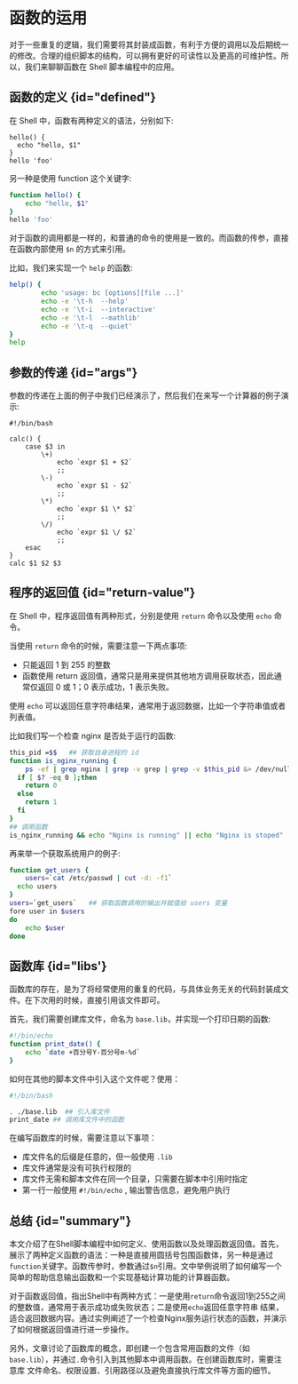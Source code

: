 # 函数的运用

对于一些重复的逻辑，我们需要将其封装成函数，有利于方便的调用以及后期统一的修改。合理的组织脚本的结构，可以拥有更好的可读性以及更高的可维护性。所以，我们来聊聊函数在 Shell 脚本编程中的应用。

## 函数的定义 {id="defined"}

在 Shell 中，函数有两种定义的语法，分别如下:
```shell
hello() {
  echo "hello, $1"
}
hello 'foo'
```
另一种是使用 function 这个关键字:
```bash
function hello() {
	echo "hello, $1"
}
hello 'foo'
```
对于函数的调用都是一样的，和普通的命令的使用是一致的。而函数的传参，直接在函数内部使用 `$n` 的方式来引用。

比如，我们来实现一个 `help` 的函数:
```bash
help() {
        echo 'usage: bc [options][file ...]'
        echo -e '\t-h  --help'
        echo -e '\t-i  --interactive'       
        echo -e '\t-l  --mathlib'
        echo -e '\t-q  --quiet'
}
help
```

## 参数的传递 {id="args"}

参数的传递在上面的例子中我们已经演示了，然后我们在来写一个计算器的例子演示:
```shell
#!/bin/bash

calc() {
	case $3 in
		\+)
			echo `expr $1 + $2`
			;;
		\-)
			echo `expr $1 - $2`
			;;
		\*)
			echo `expr $1 \* $2`
			;;
		\/)
			echo `expr $1 \/ $2`
			;;
	esac
}
calc $1 $2 $3
```

## 程序的返回值 {id="return-value"}

在 Shell 中，程序返回值有两种形式，分别是使用 `return` 命令以及使用 `echo` 命令。

当使用 `return` 命令的时候，需要注意一下两点事项:

- 只能返回 1 到 255 的整数
- 函数使用 return 返回值，通常只是用来提供其他地方调用获取状态，因此通常仅返回 0 或 1；0 表示成功，1 表示失败。

使用 `echo` 可以返回任意字符串结果，通常用于返回数据，比如一个字符串值或者列表值。

比如我们写一个检查 nginx 是否处于运行的函数:
```bash
this_pid =$$   ## 获取自身进程的 id
function is_nginx_running {
	ps -ef | grep nginx | grep -v grep | grep -v $this_pid &> /dev/null
  if [ $? -eq 0 ];then
  	return 0
  else
  	return 1
  fi
}
## 调用函数
is_nginx_running && echo "Nginx is running" || echo "Nginx is stoped"
```
再来举一个获取系统用户的例子:
```bash
function get_users {
	users=`cat /etc/passwd | cut -d: -f1`
  echo users
}
users=`get_users`   ## 获取函数调用的输出并赋值给 users 变量
fore user in $users
do
	echo $user
done
```

## 函数库 {id="libs'}

函数库的存在，是为了将经常使用的重复的代码，与具体业务无关的代码封装成文件。在下次用的时候，直接引用该文件即可。

首先，我们需要创建库文件，命名为 `base.lib`，并实现一个打印日期的函数:

```bash
#!/bin/echo
function print_date() {
	echo `date +百分号Y-百分号m-%d`
}
```
如何在其他的脚本文件中引入这个文件呢？使用：
```bash
#!/bin/bash

. ./base.lib  ## 引入库文件
print_date ## 调用库文件中的函数
```
在编写函数库的时候，需要注意以下事项：

- 库文件名的后缀是任意的，但一般使用 `.lib`
- 库文件通常是没有可执行权限的
- 库文件无需和脚本文件在同一个目录，只需要在脚本中引用时指定
- 第一行一般使用 `#!/bin/echo` , 输出警告信息，避免用户执行

## 总结 {id="summary"}

本文介绍了在Shell脚本编程中如何定义、使用函数以及处理函数返回值。首先，展示了两种定义函数的语法：一种是直接用圆括号包围函数体，另一种是通过
`function`关键字。函数传参时，参数通过`$n`引用。文中举例说明了如何编写一个简单的帮助信息输出函数和一个实现基础计算功能的计算器函数。

对于函数返回值，指出Shell中有两种方式：一是使用`return`命令返回1到255之间的整数值，通常用于表示成功或失败状态；二是使用`echo`返回任意字符串
结果，适合返回数据内容。通过实例阐述了一个检查Nginx服务运行状态的函数，并演示了如何根据返回值进行进一步操作。

另外，文章讨论了函数库的概念，即创建一个包含常用函数的文件（如`base.lib`），并通过`.`命令引入到其他脚本中调用函数。在创建函数库时，需要注意库
文件命名、权限设置、引用路径以及避免直接执行库文件等方面的细节。